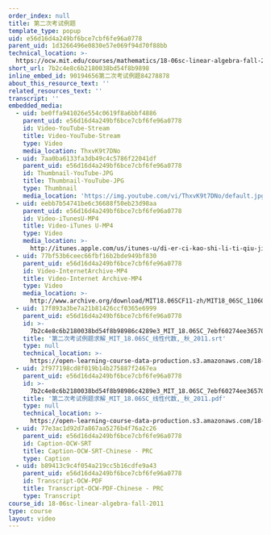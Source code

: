 ```yaml
---
order_index: null
title: 第二次考试例题
template_type: popup
uid: e56d16d4a249bf6bce7cbf6fe96a0778
parent_uid: 1d3266496e0830e57e069f94d70f88bb
technical_location: >-
  https://ocw.mit.edu/courses/mathematics/18-06sc-linear-algebra-fall-2011/least-squares-determinants-and-eigenvalues/exam-2-review/7b2c4e8c6b2180038bd54f8b9898
short_url: 7b2c4e8c6b2180038bd54f8b9898
inline_embed_id: 90194656第二次考试例题84278878
about_this_resource_text: ''
related_resources_text: ''
transcript: ''
embedded_media:
  - uid: be0ffa941026e554c0619f8a6bbf4886
    parent_uid: e56d16d4a249bf6bce7cbf6fe96a0778
    id: Video-YouTube-Stream
    title: Video-YouTube-Stream
    type: Video
    media_location: ThxvK9t7DNo
  - uid: 7aa0ba6133fa3db49c4c5786f22041df
    parent_uid: e56d16d4a249bf6bce7cbf6fe96a0778
    id: Thumbnail-YouTube-JPG
    title: Thumbnail-YouTube-JPG
    type: Thumbnail
    media_location: 'https://img.youtube.com/vi/ThxvK9t7DNo/default.jpg'
  - uid: eebb7b54741be6c36688f50eb23d98aa
    parent_uid: e56d16d4a249bf6bce7cbf6fe96a0778
    id: Video-iTunesU-MP4
    title: Video-iTunes U-MP4
    type: Video
    media_location: >-
      http://itunes.apple.com/us/itunes-u/di-er-ci-kao-shi-li-ti-qiu-jie/id528718147?i=115569278
  - uid: 77bf53b6ceec66fbf16b2bde949bf830
    parent_uid: e56d16d4a249bf6bce7cbf6fe96a0778
    id: Video-InternetArchive-MP4
    title: Video-Internet Archive-MP4
    type: Video
    media_location: >-
      http://www.archive.org/download/MIT18.06SCF11-zh/MIT18_06SC_110609_L1_zh-hans-cmn_300k.mp4
  - uid: 17f893a3be7a21b81426ccf0365e6999
    parent_uid: e56d16d4a249bf6bce7cbf6fe96a0778
    id: >-
      7b2c4e8c6b2180038bd54f8b98986c4289e3_MIT_18.06SC_7ebf60274ee36570-_79cb_2011.srt
    title: '第二次考试例题求解_MIT_18.06SC_线性代数,_秋_2011.srt'
    type: null
    technical_location: >-
      https://open-learning-course-data-production.s3.amazonaws.com/18-06sc-linear-algebra-fall-2011/17f893a3be7a21b81426ccf0365e6999_7b2c4e8c6b2180038bd54f8b98986c4289e3_MIT_18.06SC_7ebf60274ee36570-_79cb_2011.srt
  - uid: 2f977198cd8f019b14b275887f2467ea
    parent_uid: e56d16d4a249bf6bce7cbf6fe96a0778
    id: >-
      7b2c4e8c6b2180038bd54f8b98986c4289e3_MIT_18.06SC_7ebf60274ee36570-_79cb_2011.pdf
    title: '第二次考试例题求解_MIT_18.06SC_线性代数,_秋_2011.pdf'
    type: null
    technical_location: >-
      https://open-learning-course-data-production.s3.amazonaws.com/18-06sc-linear-algebra-fall-2011/2f977198cd8f019b14b275887f2467ea_7b2c4e8c6b2180038bd54f8b98986c4289e3_MIT_18.06SC_7ebf60274ee36570-_79cb_2011.pdf
  - uid: 77e3ac1d92d7a867aa5276b4f76a2c26
    parent_uid: e56d16d4a249bf6bce7cbf6fe96a0778
    id: Caption-OCW-SRT
    title: Caption-OCW-SRT-Chinese - PRC
    type: Caption
  - uid: b89413c9c4f054a219cc5b16cdfe9a43
    parent_uid: e56d16d4a249bf6bce7cbf6fe96a0778
    id: Transcript-OCW-PDF
    title: Transcript-OCW-PDF-Chinese - PRC
    type: Transcript
course_id: 18-06sc-linear-algebra-fall-2011
type: course
layout: video
---
```

